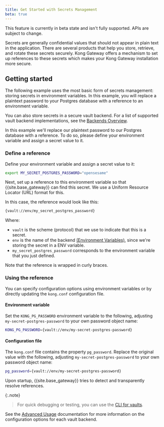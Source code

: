 ```yaml
---
title: Get Started with Secrets Management
beta: true
---
```


This feature is currently in beta state and isn't fully supported. APIs are subject to change.


Secrets are generally confidential values that should not appear in plain text in the application. There are several products that help you
store, retrieve, and rotate these secrets securely. Kong Gateway offers a mechanism to set up references to these secrets which makes your Kong Gateway
installation more secure.

## Getting started

The following example uses the most basic form of secrets management: storing secrets in environment variables. In this example, you will replace a plaintext password to your Postgres database with a reference to an environment variable.

You can also store secrets in a secure vault backend. For a list of supported vault backend implementations, see the [Backends Overview](/gateway/{{page.kong_version}}/kong-enterprise/secrets-management/backends).

In this example we'll replace our plaintext password to our Postgres database with a reference. To do so, please define your environment variable and assign a secret value to it.

### Define a reference

Define your environment variable and assign a secret value to it:

```bash
export MY_SECRET_POSTGRES_PASSWORD="opensesame"
```

Next, set up a reference to this environment variable so that {{site.base_gateway}} can find this secret. We use a Uniform Resource Locator (URL) format for this.

In this case, the reference would look like this:

```bash
{vault://env/my_secret_postgres_password}
```

Where:

* `vault` is the scheme (protocol) that we use to indicate that this is a secret.
* `env` is the name of the backend [(Environment Variables)](/gateway/{{page.kong_version}}/kong-enterprise/secrets-management/backends/env), since we're storing the secret in a ENV variable.
* `my_secret_postgres_password` corresponds to the environment variable that you just defined.

Note that the reference is wrapped in curly braces.

### Using the reference

You can specify configuration options using environment variables or by directly updating the `kong.conf` configuration file.

#### Environment variable

Set the `KONG_PG_PASSWORD` environment variable to the following, adjusting `my-secret-postgres-password` to your own password object name:

```bash
KONG_PG_PASSWORD={vault://env/my-secret-postgres-password}
```

#### Configuration file

The `kong.conf` file contains the property `pg_password`.
Replace the original value with the following, adjusting `my-secret-postgres-password` to your own password object name:

```bash
pg_password={vault://env/my-secret-postgres-password}
```

Upon startup, {{site.base_gateway}} tries to detect and transparently resolve references.

{:.note}
> For quick debugging or testing, you can use the [CLI for vaults](/gateway/{{page.kong_version}}/plan-and-deploy/security/secrets-management/advanced-usage/#vaults-cli).

See the [Advanced Usage](/gateway/{{page.kong_version}}/kong-enterprise/secrets-management/advanced-usage) documentation for more information on the configuration options for each vault backend.
